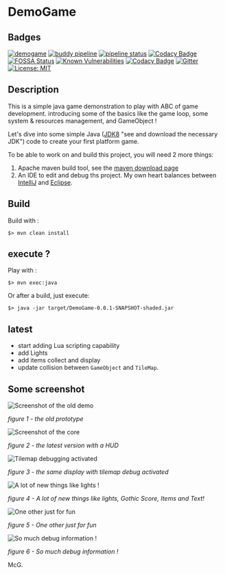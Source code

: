 # DemoGame

## Badges

[![demogame](https://api.travis-ci.org/mcgivrer/demogame.svg?branch=develop)](https://travis-ci.org/mcgivrer/demogame "visit Travis-CI demogame project build page") [![buddy pipeline](https://app.buddy.works/fredericdelorme/demogame/pipelines/pipeline/249436/badge.svg?token=6e56cd1e4c9dade69701affc7c6749e45b72ca1f7047a4594e2b90d669035b3f "buddy pipeline")](https://app.buddy.works/fredericdelorme/demogame/pipelines/pipeline/249436) [![pipeline status](https://framagit.org/mcgivrer/demogame/badges/develop/pipeline.svg)](https://framagit.org/mcgivrer/demogame/commits/develop) [![Codacy Badge](https://api.codacy.com/project/badge/Grade/631ddda85cc24966bd29b8c1fcba10c5)](https://www.codacy.com/manual/SnapGames/demogame?utm_source=github.com&amp;utm_medium=referral&amp;utm_content=mcgivrer/demogame&amp;utm_campaign=Badge_Grade "visit Codacy demogame project quality page") [![FOSSA Status](https://app.fossa.com/api/projects/git%2Bgithub.com%2Fmcgivrer%2Fdemogame.svg?type=shield)](https://app.fossa.com/projects/git%2Bgithub.com%2Fmcgivrer%2Fdemogame?ref=badge_shield) [![Known Vulnerabilities](https://snyk.io//test/github/mcgivrer/demogame/badge.svg?targetFile=pom.xml)](https://snyk.io//test/github/mcgivrer/demogame?targetFile=pom.xml) [![Codacy Badge](https://api.codacy.com/project/badge/Coverage/631ddda85cc24966bd29b8c1fcba10c5)](https://www.codacy.com/manual/SnapGames/demogame?utm_source=github.com&utm_medium=referral&utm_content=mcgivrer/demogame&utm_campaign=Badge_Coverage) [![Gitter](https://img.shields.io/gitter/room/mcgivrer/demogame?color=%23A57&logo=gitter&logoColor=%23CCC)](https://gitter.im/room/snapgames/demogame.git)  [![License: MIT](https://img.shields.io/badge/License-MIT-yellow.svg)](https://opensource.org/licenses/MIT) 

## Description

This is a simple java game demonstration to play with ABC of game development. introducing some of the basics like the game loop, some system & resources management, and GameObject !

Let's dive into some simple Java ([JDK8](https://www.oracle.com/technetwork/java/javase/downloads/jdk8-downloads-2133151.html) "see and download the necessary JDK") code to create your first platform game.

To be able to work on and build this project, you will need 2 more things:

1. Apache maven build tool, see the [maven download page](https://maven.apache.org/download.cgi "Download the maven release according to your OS/preferences")
2. An IDE to edit and debug ths project. My own heart balances between [IntelliJ](https://www.jetbrains.com/idea/download/ "Download IntelliJ Community edition") and [Eclipse](https://www.eclipse.org/downloads/packages/ "Download the Eclipse fundation IDE").

## Build

Build with :

    $> mvn clean install

## execute ?

Play with :

    $> mvn exec:java

Or after a build, just execute:

    $> java -jar target/DemoGame-0.0.1-SNAPSHOT-shaded.jar

## latest

- start adding Lua scripting capability
- add Lights
- add items collect and display
- update collision between `GameObject` and `TileMap`.


## Some screenshot

![Screenshot of the old demo](docs/images/screen-1.png "An old view of the prototype !")

*figure 1 - the old prototype*

![Screenshot of the core](docs/images/screen-2.png "A Good view of the latest prototype !")

*figure 2 - the latest version with a HUD*

![Tilemap debugging activated](docs/images/screen-3.png "Tilemap debugging activated")

*figure 3 - the same display with tilemap debug activated*

![A lot of new things like lights !](docs/images/screen-4.png "Adding lights and text")

*figure 4 - A lot of new things like lights, Gothic Score, Items and Text!*

![One other just for fun](docs/images/screen-5.png "One other just for fun")

*figure 5 - One other just for fun*

![So much debug information !](docs/images/screen-7.png "So much debug information !")

*figure 6 - So much debug information !*

McG.
